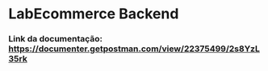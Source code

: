 # LabEcommerce Backend


### Link da documentação: https://documenter.getpostman.com/view/22375499/2s8YzL35rk

